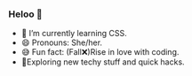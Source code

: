 ### Heloo 👋

- 🌱 I’m currently learning CSS.
- 😄 Pronouns: She/her.
- 😅 Fun fact: (Fall❌)Rise in love with coding.
- 🧐Exploring new techy stuff and quick hacks.



